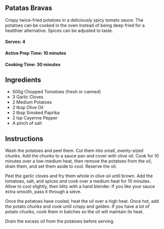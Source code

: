 ## Patatas Bravas

Crispy twice-fried potatoes in a deliciously spicy tomato sauce. The potatoes can be cooked in the oven instead of being deep fried for a healthier alternative. Spices can be adjusted to taste.

#### Serves: 4

#### Active Prep Time: 10 minutes 

#### Cooking Time: 30 minutes

## Ingredients

* 500g Chopped Tomatoes (fresh or canned)
* 3 Garlic Cloves
* 2 Medium Potatoes
* 2 tbsp Olive Oil
* 2 tbsp Smoked Paprika
* 2 tsp Cayenne Pepper
* A pinch of salt


## Instructions

Wash the potatoes and peel them. Cut them into small, evenly-sized chunks. Add the chunks to a sauce pan and cover with olive oil. Cook for 10 minutes over a low-medium heat, then remove the potatoes from the oil, drain them, and set them aside to cool. Reserve the oil.

Peel the garlic cloves and fry them whole in olive oil until brown. Add the tomatoes, salt, and spices and cook over a medium heat for 10 minutes. Allow to cool slightly, then blitz with a hand blender. If you like your sauce extra smooth, pass it through a sieve.

Once the potatoes have cooled, heat the oil over a high heat. Once hot, add the potato chunks and cook until crispy and golden. If you have a lot of potato chunks, cook them in batches so the oil will maintain its heat.

Drain the excess oil from the potatoes before serving.
